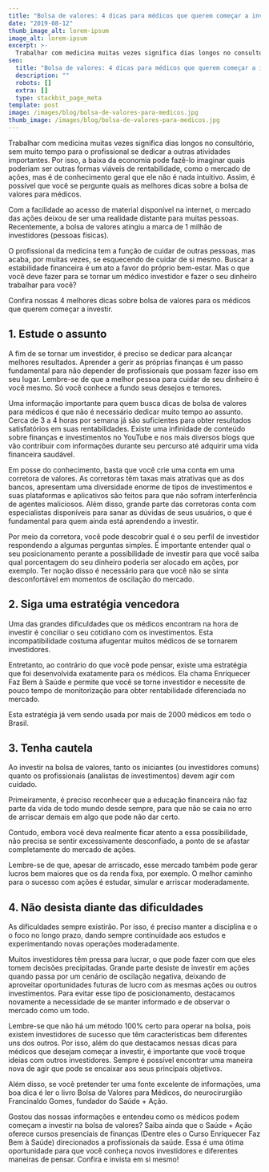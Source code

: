 ```yaml
---
title: "Bolsa de valores: 4 dicas para médicos que querem começar a investir"
date: "2019-08-12"
thumb_image_alt: lorem-ipsum
image_alt: lorem-ipsum
excerpt: >-
  Trabalhar com medicina muitas vezes significa dias longos no consultório, sem muito tempo para o profissional se dedicar a outras atividades importantes. Por isso, a baixa da economia pode fazê-lo imaginar quais poderiam ser outras formas viáveis de rentabilidade, como o mercado de ações, mas é de conhecimento geral que ele não é nada intuitivo. Assim, é possível que você se pergunte quais as melhores dicas sobre a bolsa de valores para médicos.
seo:
  title: "Bolsa de valores: 4 dicas para médicos que querem começar a investir"
  description: ""
  robots: []
  extra: []
  type: stackbit_page_meta
template: post
image: /images/blog/bolsa-de-valores-para-medicos.jpg
thumb_image: /images/blog/bolsa-de-valores-para-medicos.jpg
---
```


Trabalhar com medicina muitas vezes significa dias longos no consultório, sem muito tempo para o profissional se dedicar a outras atividades importantes. Por isso, a baixa da economia pode fazê-lo imaginar quais poderiam ser outras formas viáveis de rentabilidade, como o mercado de ações, mas é de conhecimento geral que ele não é nada intuitivo. Assim, é possível que você se pergunte quais as melhores dicas sobre a bolsa de valores para médicos.

Com a facilidade ao acesso de material disponível na internet, o mercado das ações deixou de ser uma realidade distante para muitas pessoas. Recentemente, a bolsa de valores atingiu a marca de 1 milhão de investidores (pessoas físicas).

O profissional da medicina tem a função de cuidar de outras pessoas, mas acaba, por muitas vezes, se esquecendo de cuidar de si mesmo. Buscar a estabilidade financeira é um ato a favor do próprio bem-estar. Mas o que você deve fazer para se tornar um médico investidor e fazer o seu dinheiro trabalhar para você?

Confira nossas 4 melhores dicas sobre bolsa de valores para os médicos que querem começar a investir.

## 1. Estude o assunto

A fim de se tornar um investidor, é preciso se dedicar para alcançar melhores resultados. Aprender a gerir as próprias finanças é um passo fundamental para não depender de profissionais que possam fazer isso em seu lugar. Lembre-se de que a melhor pessoa para cuidar de seu dinheiro é você mesmo. Só você conhece a fundo seus desejos e temores.

Uma informação importante para quem busca dicas de bolsa de valores para médicos é que não é necessário dedicar muito tempo ao assunto. Cerca de 3 a 4 horas por semana já são suficientes para obter resultados satisfatórios em suas rentabilidades. Existe uma infinidade de conteúdo sobre finanças e investimentos no YouTube e nos mais diversos blogs que vão contribuir com informações durante seu percurso até adquirir uma vida financeira saudável.

Em posse do conhecimento, basta que você crie uma conta em uma corretora de valores. As corretoras têm taxas mais atrativas que as dos bancos, apresentam uma diversidade enorme de tipos de investimentos e suas plataformas e aplicativos são feitos para que não sofram interferência de agentes maliciosos. Além disso, grande parte das corretoras conta com especialistas disponíveis para sanar as dúvidas de seus usuários, o que é fundamental para quem ainda está aprendendo a investir.

Por meio da corretora, você pode descobrir qual é o seu perfil de investidor respondendo a algumas perguntas simples. É importante entender qual o seu posicionamento perante a possibilidade de investir para que você saiba qual porcentagem do seu dinheiro poderia ser alocado em ações, por exemplo. Ter noção disso é necessário para que você não se sinta desconfortável em momentos de oscilação do mercado.

## 2. Siga uma estratégia vencedora

Uma das grandes dificuldades que os médicos encontram na hora de investir é conciliar o seu cotidiano com os investimentos. Esta incompatibilidade costuma afugentar muitos médicos de se tornarem investidores.

Entretanto, ao contrário do que você pode pensar, existe uma estratégia que foi desenvolvida exatamente para os médicos. Ela chama Enriquecer Faz Bem à Saúde e permite que você se torne investidor e necessite de pouco tempo de monitorização para obter rentabilidade diferenciada no mercado.

Esta estratégia já vem sendo usada por mais de 2000 médicos em todo o Brasil.

## 3. Tenha cautela

Ao investir na bolsa de valores, tanto os iniciantes (ou investidores comuns) quanto os profissionais (analistas de investimentos) devem agir com cuidado.

Primeiramente, é preciso reconhecer que a educação financeira não faz parte da vida de todo mundo desde sempre, para que não se caia no erro de arriscar demais em algo que pode não dar certo.

Contudo, embora você deva realmente ficar atento a essa possibilidade, não precisa se sentir excessivamente desconfiado, a ponto de se afastar completamente do mercado de ações.

Lembre-se de que, apesar de arriscado, esse mercado também pode gerar lucros bem maiores que os da renda fixa, por exemplo. O melhor caminho para o sucesso com ações é estudar, simular e arriscar moderadamente.

## 4. Não desista diante das dificuldades

As dificuldades sempre existirão. Por isso, é preciso manter a disciplina e o o foco no longo prazo, dando sempre continuidade aos estudos e experimentando novas operações moderadamente.

Muitos investidores têm pressa para lucrar, o que pode fazer com que eles tomem decisões precipitadas. Grande parte desiste de investir em ações quando passa por um cenário de oscilação negativa, deixando de aproveitar oportunidades futuras de lucro com as mesmas ações ou outros investimentos. Para evitar esse tipo de posicionamento, destacamos novamente a necessidade de se manter informado e de observar o mercado como um todo.

Lembre-se que não há um método 100% certo para operar na bolsa, pois existem investidores de sucesso que têm características bem diferentes uns dos outros. Por isso, além do que destacamos nessas dicas para médicos que desejam começar a investir, é importante que você troque ideias com outros investidores. Sempre é possível encontrar uma maneira nova de agir que pode se encaixar aos seus principais objetivos.

Além disso, se você pretender ter uma fonte excelente de informações, uma boa dica é ler o livro Bolsa de Valores para Médicos, do neurocirurgião Francinaldo Gomes, fundador do Saúde + Ação.

Gostou das nossas informações e entendeu como os médicos podem começam a investir na bolsa de valores? Saiba ainda que o Saúde + Ação oferece cursos presenciais de finanças (Dentre eles o Curso Enriquecer Faz Bem à Saúde) direcionados a profissionais da saúde. Essa é uma ótima oportunidade para que você conheça novos investidores e diferentes maneiras de pensar. Confira e invista em si mesmo!
